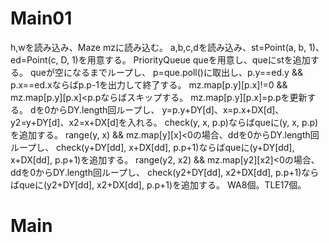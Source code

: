 # Main01
h,wを読み込み、Maze mzに読み込む。
a,b,c,dを読み込み、st=Point(a, b, 1)、ed=Point(c, D, 1)を用意する。
PriorityQueue<Point> queを用意し、queにstを追加する。
queが空になるまでループし、
p=que.poll()に取出し、p.y==ed.y && p.x==ed.xならばp.p-1を出力して終了する。
mz.map[p.y][p.x]!=0 && mz.map[p.y][p.x]<p.pならばスキップする。
mz.map[p.y][p.x]=p.pを更新する。
dを0からDY.length回ループし、
y=p.y+DY[d]、x=p.x+DX[d]、y2=y+DY[d]、x2=x+DX[d]を入れる。
check(y, x, p.p)ならばqueに(y, x, p.p)を追加する。
range(y, x) && mz.map[y][x]<0の場合、ddを0からDY.length回ループし、
check(y+DY[dd], x+DX[dd], p.p+1)ならばqueに(y+DY[dd], x+DX[dd], p.p+1)を追加する。
range(y2, x2) && mz.map[y2][x2]<0の場合、ddを0からDY.length回ループし、
check(y2+DY[dd], x2+DX[dd], p.p+1)ならばqueに(y2+DY[dd], x2+DX[dd], p.p+1)を追加する。
WA8個。TLE17個。

# Main

